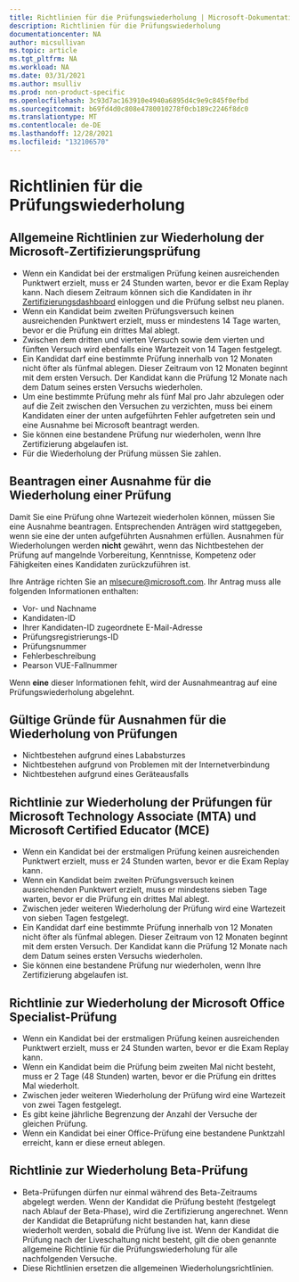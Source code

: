 ```yaml
---
title: Richtlinien für die Prüfungswiederholung | Microsoft-Dokumentation
description: Richtlinien für die Prüfungswiederholung
documentationcenter: NA
author: micsullivan
ms.topic: article
ms.tgt_pltfrm: NA
ms.workload: NA
ms.date: 03/31/2021
ms.author: msulliv
ms.prod: non-product-specific
ms.openlocfilehash: 3c93d7ac163910e4940a6895d4c9e9c845f0efbd
ms.sourcegitcommit: b69fd4d0c808e4780010278f0cb189c2246f8dc0
ms.translationtype: MT
ms.contentlocale: de-DE
ms.lasthandoff: 12/28/2021
ms.locfileid: "132106570"
---
```

# <a name="exam-retake-policy"></a>Richtlinien für die Prüfungswiederholung

## <a name="general-microsoft-certification-exam-retake-policy"></a>Allgemeine Richtlinien zur Wiederholung der Microsoft-Zertifizierungsprüfung

- Wenn ein Kandidat bei der erstmaligen Prüfung keinen ausreichenden Punktwert erzielt, muss er 24 Stunden warten, bevor er die Exam Replay kann. Nach diesem Zeitraum können sich die Kandidaten in ihr [Zertifizierungsdashboard](https://aka.ms/certdashboard) einloggen und die Prüfung selbst neu planen.
- Wenn ein Kandidat beim zweiten Prüfungsversuch keinen ausreichenden Punktwert erzielt, muss er mindestens 14 Tage warten, bevor er die Prüfung ein drittes Mal ablegt.
- Zwischen dem dritten und vierten Versuch sowie dem vierten und fünften Versuch wird ebenfalls eine Wartezeit von 14 Tagen festgelegt.
- Ein Kandidat darf eine bestimmte Prüfung innerhalb von 12 Monaten nicht öfter als fünfmal ablegen. Dieser Zeitraum von 12 Monaten beginnt mit dem ersten Versuch. Der Kandidat kann die Prüfung 12 Monate nach dem Datum seines ersten Versuchs wiederholen.
- Um eine bestimmte Prüfung mehr als fünf Mal pro Jahr abzulegen oder auf die Zeit zwischen den Versuchen zu verzichten, muss bei einem Kandidaten einer der unten aufgeführten Fehler aufgetreten sein und eine Ausnahme bei Microsoft beantragt werden.
- Sie können eine bestandene Prüfung nur wiederholen, wenn Ihre Zertifizierung abgelaufen ist.
- Für die Wiederholung der Prüfung müssen Sie zahlen.

## <a name="submit-a-request-for-an-exam-retake-exception"></a>Beantragen einer Ausnahme für die Wiederholung einer Prüfung

Damit Sie eine Prüfung ohne Wartezeit wiederholen können, müssen Sie eine Ausnahme beantragen. Entsprechenden Anträgen wird stattgegeben, wenn sie eine der unten aufgeführten Ausnahmen erfüllen. Ausnahmen für Wiederholungen werden **nicht** gewährt, wenn das Nichtbestehen der Prüfung auf mangelnde Vorbereitung, Kenntnisse, Kompetenz oder Fähigkeiten eines Kandidaten zurückzuführen ist.

Ihre Anträge richten Sie an [mlsecure@microsoft.com](mailto:mlsecure@microsoft.com). Ihr Antrag muss alle folgenden Informationen enthalten:

- Vor- und Nachname
- Kandidaten-ID
- Ihrer Kandidaten-ID zugeordnete E-Mail-Adresse
- Prüfungsregistrierungs-ID
- Prüfungsnummer
- Fehlerbeschreibung
- Pearson VUE-Fallnummer

Wenn **eine** dieser Informationen fehlt, wird der Ausnahmeantrag auf eine Prüfungswiederholung abgelehnt.

## <a name="valid-reasons-for-exam-retake-exceptions"></a>Gültige Gründe für Ausnahmen für die Wiederholung von Prüfungen

- Nichtbestehen aufgrund eines Lababsturzes
- Nichtbestehen aufgrund von Problemen mit der Internetverbindung
- Nichtbestehen aufgrund eines Geräteausfalls

## <a name="microsoft-technology-associate-mta-and-microsoft-certified-educator-mce-exam-retake-policy"></a>Richtlinie zur Wiederholung der Prüfungen für Microsoft Technology Associate (MTA) und Microsoft Certified Educator (MCE)

- Wenn ein Kandidat bei der erstmaligen Prüfung keinen ausreichenden Punktwert erzielt, muss er 24 Stunden warten, bevor er die Exam Replay kann.
- Wenn ein Kandidat beim zweiten Prüfungsversuch keinen ausreichenden Punktwert erzielt, muss er mindestens sieben Tage warten, bevor er die Prüfung ein drittes Mal ablegt.
- Zwischen jeder weiteren Wiederholung der Prüfung wird eine Wartezeit von sieben Tagen festgelegt.
- Ein Kandidat darf eine bestimmte Prüfung innerhalb von 12 Monaten nicht öfter als fünfmal ablegen. Dieser Zeitraum von 12 Monaten beginnt mit dem ersten Versuch. Der Kandidat kann die Prüfung 12 Monate nach dem Datum seines ersten Versuchs wiederholen.
- Sie können eine bestandene Prüfung nur wiederholen, wenn Ihre Zertifizierung abgelaufen ist.

## <a name="microsoft-office-specialist-mos-exam-retake-policy"></a>Richtlinie zur Wiederholung der Microsoft Office Specialist-Prüfung

- Wenn ein Kandidat bei der erstmaligen Prüfung keinen ausreichenden Punktwert erzielt, muss er 24 Stunden warten, bevor er die Exam Replay kann.
- Wenn ein Kandidat beim die Prüfung beim zweiten Mal nicht besteht, muss er 2 Tage (48 Stunden) warten, bevor er die Prüfung ein drittes Mal wiederholt.
- Zwischen jeder weiteren Wiederholung der Prüfung wird eine Wartezeit von zwei Tagen festgelegt.
- Es gibt keine jährliche Begrenzung der Anzahl der Versuche der gleichen Prüfung. 
- Wenn ein Kandidat bei einer Office-Prüfung eine bestandene Punktzahl erreicht, kann er diese erneut ablegen.

## <a name="beta-exam-retake-policy"></a>Richtlinie zur Wiederholung Beta-Prüfung

- Beta-Prüfungen dürfen nur einmal während des Beta-Zeitraums abgelegt werden. Wenn der Kandidat die Prüfung besteht (festgelegt nach Ablauf der Beta-Phase), wird die Zertifizierung angerechnet. Wenn der Kandidat die Betaprüfung nicht bestanden hat, kann diese wiederholt werden, sobald die Prüfung live ist. Wenn der Kandidat die Prüfung nach der Liveschaltung nicht besteht, gilt die oben genannte allgemeine Richtlinie für die Prüfungswiederholung für alle nachfolgenden Versuche.
- Diese Richtlinien ersetzen die allgemeinen Wiederholungsrichtlinien.